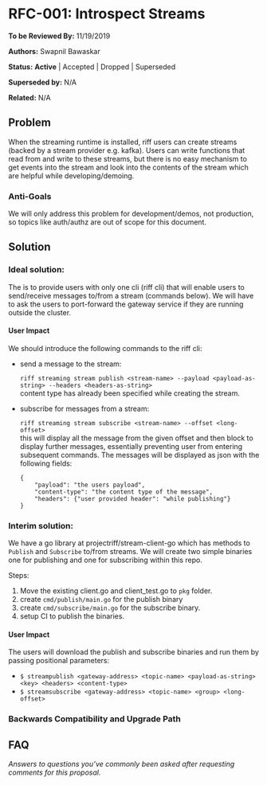 # RFC-001: Introspect Streams

**To be Reviewed By:** 11/19/2019

**Authors:** Swapnil Bawaskar

**Status:** **Active** | Accepted | Dropped | Superseded

**Superseded by:** N/A

**Related:** N/A


## Problem
When the streaming runtime is installed, riff users can create streams (backed by a stream provider e.g. kafka). Users can write functions that read from and write to these streams,
but there is no easy mechanism to get events into the stream and look into the contents of the stream which are helpful while developing/demoing.

### Anti-Goals
We will only address this problem for development/demos, not production, so topics like auth/authz are out of scope for this document.

## Solution
### Ideal solution:
The  is to provide users with only one cli (riff cli) that will enable users to send/receive messages to/from a stream (commands below). We will have to ask the users to port-forward the gateway service if they are running outside the cluster.

#### User Impact
We should introduce the following commands to the riff cli:
- send a message to the stream:

    `riff streaming stream publish <stream-name> --payload <payload-as-string> --headers <headers-as-string>`  
    content type has already been specified while creating the stream.

- subscribe for messages from a stream:

    `riff streaming stream subscribe <stream-name> --offset <long-offset>`  
    this will display all the message from the given offset and then block to display further messages, essentially preventing user from entering subsequent commands.
    The messages will be displayed as json with the following fields:
    ``` 
    {
        "payload": "the users payload",
        "content-type": "the content type of the message",
        "headers": {"user provided header": "while publishing"}
    }
    ```

### Interim solution:
We have a go library at projectriff/stream-client-go which has methods to `Publish` and `Subscribe` to/from streams. We will create two simple binaries one for publishing and one for subscribing within this repo.

Steps:
1. Move the existing client.go and client_test.go to `pkg` folder. 
1. create `cmd/publish/main.go` for the publish binary
1. create `cmd/subscribe/main.go` for the subscribe binary.
1. setup CI to publish the binaries.

#### User Impact
The users will download the publish and subscribe binaries and run them by passing positional parameters:  
- `$ streampublish <gateway-address> <topic-name> <payload-as-string> <key> <headers> <content-type>`
- `$ streamsubscribe <gateway-address> <topic-name> <group> <long-offset>`

### Backwards Compatibility and Upgrade Path

## FAQ
*Answers to questions you’ve commonly been asked after requesting comments for this proposal.*
